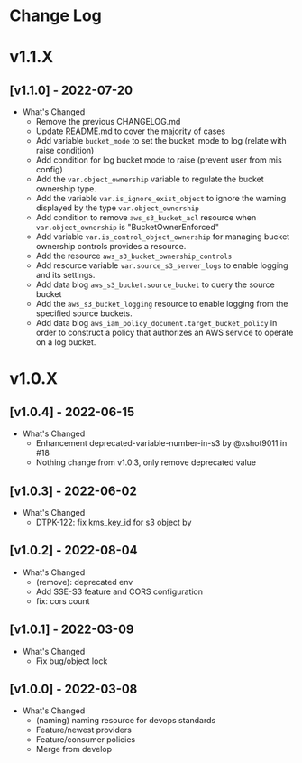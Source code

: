 # Change Log

# v1.1.X

## [v1.1.0] - 2022-07-20

- What's Changed
    - Remove the previous CHANGELOG.md
    - Update README.md to cover the majority of cases
    - Add variable `bucket_mode` to set the bucket_mode to log (relate with raise condition)
    - Add condition for log bucket mode to raise (prevent user from mis config)
    - Add the `var.object_ownership` variable to regulate the bucket ownership type.
    - Add the variable `var.is_ignore_exist_object` to ignore the warning displayed by the type `var.object_ownership`
    - Add condition to remove `aws_s3_bucket_acl` resource when `var.object_ownership` is "BucketOwnerEnforced"
    - Add variable `var.is_control_object_ownership` for managing bucket ownership controls provides a resource.
    - Add the resource `aws_s3_bucket_ownership_controls`
    - Add resource variable `var.source_s3_server_logs` to enable logging and its settings.
    - Add data blog `aws_s3_bucket.source_bucket` to query the source bucket
    - Add the `aws_s3_bucket_logging` resource to enable logging from the specified source buckets.
    - Add data blog `aws_iam_policy_document.target_bucket_policy` in order to construct a policy that authorizes an AWS service to operate on a log bucket.

# v1.0.X

## [v1.0.4] - 2022-06-15

- What's Changed
    - Enhancement deprecated-variable-number-in-s3 by @xshot9011 in #18
    - Nothing change from v1.0.3, only remove deprecated value

## [v1.0.3] - 2022-06-02

- What's Changed
    - DTPK-122: fix kms_key_id for s3 object by

## [v1.0.2] - 2022-08-04

- What's Changed
    - (remove): deprecated env
    - Add SSE-S3 feature and CORS configuration
    - fix: cors count

## [v1.0.1] - 2022-03-09

- What's Changed
    - Fix bug/object lock

## [v1.0.0] - 2022-03-08

- What's Changed
    - (naming) naming resource for devops standards
    - Feature/newest providers
    - Feature/consumer policies
    - Merge from develop
